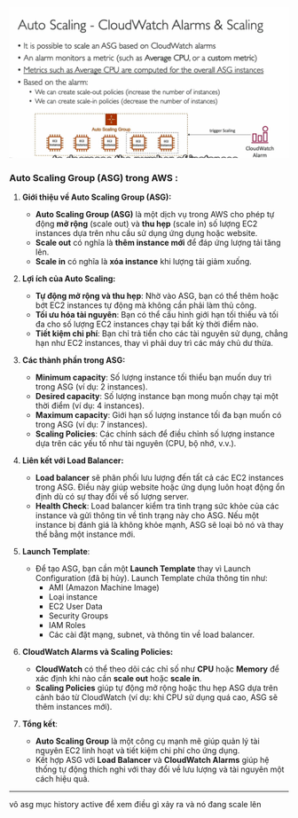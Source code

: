 ![ASG](./image/ASG.png)
###  Auto Scaling Group (ASG) trong AWS :

1. **Giới thiệu về Auto Scaling Group (ASG):**
   - **Auto Scaling Group (ASG)** là một dịch vụ trong AWS cho phép tự động **mở rộng** (scale out) và **thu hẹp** (scale in) số lượng EC2 instances dựa trên nhu cầu sử dụng ứng dụng hoặc website.
   - **Scale out** có nghĩa là **thêm instance mới** để đáp ứng lượng tải tăng lên.
   - **Scale in** có nghĩa là **xóa instance** khi lượng tải giảm xuống.

2. **Lợi ích của Auto Scaling:**
   - **Tự động mở rộng và thu hẹp**: Nhờ vào ASG, bạn có thể thêm hoặc bớt EC2 instances tự động mà không cần phải làm thủ công.
   - **Tối ưu hóa tài nguyên**: Bạn có thể cấu hình giới hạn tối thiểu và tối đa cho số lượng EC2 instances chạy tại bất kỳ thời điểm nào.
   - **Tiết kiệm chi phí**: Bạn chỉ trả tiền cho các tài nguyên sử dụng, chẳng hạn như EC2 instances, thay vì phải duy trì các máy chủ dư thừa.

3. **Các thành phần trong ASG:**
   - **Minimum capacity**: Số lượng instance tối thiểu bạn muốn duy trì trong ASG (ví dụ: 2 instances).
   - **Desired capacity**: Số lượng instance bạn mong muốn chạy tại một thời điểm (ví dụ: 4 instances).
   - **Maximum capacity**: Giới hạn số lượng instance tối đa bạn muốn có trong ASG (ví dụ: 7 instances).
   - **Scaling Policies**: Các chính sách để điều chỉnh số lượng instance dựa trên các yếu tố như tài nguyên (CPU, bộ nhớ, v.v.).

4. **Liên kết với Load Balancer:**
   - **Load balancer** sẽ phân phối lưu lượng đến tất cả các EC2 instances trong ASG. Điều này giúp website hoặc ứng dụng luôn hoạt động ổn định dù có sự thay đổi về số lượng server.
   - **Health Check**: Load balancer kiểm tra tình trạng sức khỏe của các instance và gửi thông tin về tình trạng này cho ASG. Nếu một instance bị đánh giá là không khỏe mạnh, ASG sẽ loại bỏ nó và thay thế bằng một instance mới.

5. **Launch Template**:
   - Để tạo ASG, bạn cần một **Launch Template** thay vì Launch Configuration (đã bị hủy). Launch Template chứa thông tin như:
     - AMI (Amazon Machine Image)
     - Loại instance
     - EC2 User Data
     - Security Groups
     - IAM Roles
     - Các cài đặt mạng, subnet, và thông tin về load balancer.

6. **CloudWatch Alarms và Scaling Policies:**
   - **CloudWatch** có thể theo dõi các chỉ số như **CPU** hoặc **Memory** để xác định khi nào cần **scale out** hoặc **scale in**.
   - **Scaling Policies** giúp tự động mở rộng hoặc thu hẹp ASG dựa trên cảnh báo từ CloudWatch (ví dụ: khi CPU sử dụng quá cao, ASG sẽ thêm instances mới).

7. **Tổng kết**:
   - **Auto Scaling Group** là một công cụ mạnh mẽ giúp quản lý tài nguyên EC2 linh hoạt và tiết kiệm chi phí cho ứng dụng.
   - Kết hợp ASG với **Load Balancer** và **CloudWatch Alarms** giúp hệ thống tự động thích nghi với thay đổi về lưu lượng và tài nguyên một cách hiệu quả.

---

vô asg mục history active để xem điều gì xảy ra và nó đang scale lên 
